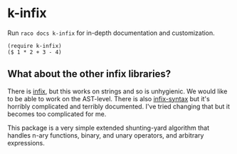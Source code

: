 k-infix
=======

Run `raco docs k-infix` for in-depth documentation and customization.

```racket
(require k-infix)
($ 1 * 2 + 3 - 4)
```

## What about the other infix libraries? ##
There is [infix](https://pkgd.racket-lang.org/pkgn/package/heresy), but this works on strings and so is unhygienic. We would like to be able to work on the AST-level.
There is also [infix-syntax](https://pkgd.racket-lang.org/pkgn/package/infix-syntax) but it's horribly complicated and terribly documented. I've tried changing that but it becomes too complicated for me.

This package is a very simple extended shunting-yard algorithm that handles n-ary functions, binary, and unary operators, and arbitrary expressions.
